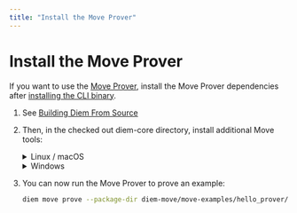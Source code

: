```yaml
---
title: "Install the Move Prover"
---
```


# Install the Move Prover

If you want to use the [Move Prover](../../move/prover/index.md), install the Move Prover dependencies after [installing the CLI binary](.).

1. See [Building Diem From Source](../../guides/building-from-source.md)

1. Then, in the checked out diem-core directory, install additional Move tools:
   <details>
   <summary>Linux / macOS</summary>

      1. Open a Terminal session.
      1. Run the dev setup script to prepare your environment: `./scripts/dev_setup.sh -yp`
      1. Update your current shell environment: `source ~/.profile`
 
   :::tip
   `dev_setup.sh -p` updates your `~./profile` with environment variables to support the installed Move Prover tools. You may need to set `.bash_profile` or `.zprofile` or other setup files for your shell.
   :::

   </details>
   <details>
   <summary>Windows</summary>

      1. Open a PowerShell terminal as an administrator.
      1. Run the dev setup script to prepare your environment: `PowerShell -ExecutionPolicy Bypass -File ./scripts/windows_dev_setup.ps1 -y`
   
   </details>
1. You can now run the Move Prover to prove an example:
    ```bash
    diem move prove --package-dir diem-move/move-examples/hello_prover/
